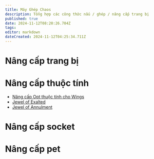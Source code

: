 ```yaml
---
title: Máy Ghép Chaos
description: Tổng hợp các công thức nấu / ghép / nâng cấp trang bị
published: true
date: 2024-11-12T08:20:26.704Z
tags: 
editor: markdown
dateCreated: 2024-11-12T04:25:34.711Z
---
```


# Nâng cấp trang bị

# Nâng cấp thuộc tính

- [Nâng cấp Opt thuộc tính cho Wings](/vi/craft/ele-wings)
- [Jewel of Exalted](/vi/craft/jewel-of-exalted)
- [Jewel of Annulment](/vi/craft/jewel-of-annulment)

# Nâng cấp socket

# Nâng cấp pet